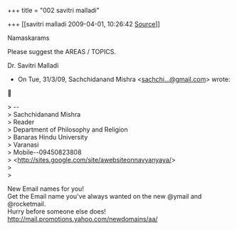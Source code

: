 +++
title = "002 savitri malladi"

+++
[[savitri malladi	2009-04-01, 10:26:42 [Source](https://groups.google.com/g/bvparishat/c/6q67TIfT5jw)]]



  
  
  
Namaskarams  
  
Please suggest the AREAS / TOPICS.  
  
Dr. Savitri Malladi  
  
  
  
  
- On Tue, 31/3/09, Sachchidanand Mishra \<[sachchi...@gmail.com]()\> wrote:  



\> --  
\> Sachchidanand Mishra  
\> Reader  
\> Department of Philosophy and Religion  
\> Banaras Hindu University  
\> Varanasi  
\> Mobile--09450823808  
\> \<<http://sites.google.com/site/awebsiteonnavyanyaya/>\>  
\>  
\>  
  
New Email names for you!  
Get the Email name you've always wanted on the new @ymail and @rocketmail.  
Hurry before someone else does!  
<http://mail.promotions.yahoo.com/newdomains/aa/>  

